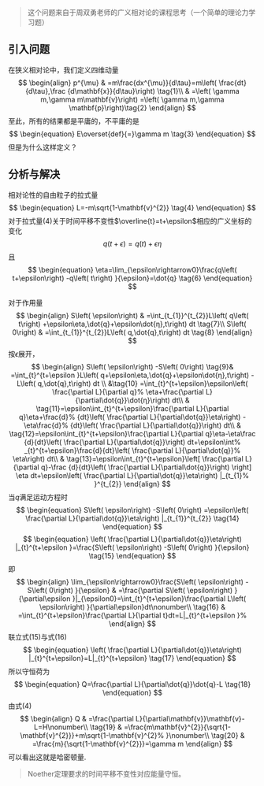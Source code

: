 >这个问题来自于周双勇老师的广义相对论的课程思考（一个简单的理论力学习题）
## 引入问题

在狭义相对论中，我们定义四维动量
$$
\begin{align}
p^{\mu}  &  =m\frac{dx^{\mu}}{d\tau}=m\left(  \frac{dt}{d\tau},\frac
{d\mathbf{x}}{d\tau}\right) \tag{1}\\
&  =\left(  \gamma m,\gamma m\mathbf{v}\right)  =\left(  \gamma m,\gamma
\mathbf{p}\right)\tag{2}
\end{align}
$$
至此，所有的结果都是平庸的，不平庸的是
$$
\begin{equation}
E\overset{def}{=}\gamma m \tag{3}
\end{equation}
$$
但是为什么这样定义？

## 分析与解决

相对论性的自由粒子的拉式量
$$
\begin{equation}
L=-m\sqrt{1-\mathbf{v}^{2}} \tag{4}
\end{equation}
$$
对于拉式量(4)关于时间平移不变性$\overline{t}=t+\epsilon$相应的广义坐标的变化
$$
\begin{equation}
q\left(  t+\epsilon\right)  =q\left(  t\right)  +\epsilon\eta \tag{5}
\end{equation}
$$
且
$$
\begin{equation}
\eta=\lim_{\epsilon\rightarrow0}\frac{q\left(  t+\epsilon\right)  -q\left(
t\right)  }{\epsilon}=\dot{q} \tag{6}
\end{equation}
$$

对于作用量
$$
\begin{align}
S\left(  \epsilon\right)   &  =\int_{t_{1}}^{t_{2}}L\left(  q\left(  t\right)
+\epsilon\eta,\dot{q}+\epsilon\dot{η},t\right)  dt \tag{7}\\
S\left(  0\right)   &  =\int_{t_{1}}^{t_{2}}L\left(  q,\dot{q},t\right)  dt \tag{8}
\end{align}
$$
按$\epsilon$展开，
$$
\begin{align}
S\left(  \epsilon\right)  -S\left(  0\right)    \tag{9}& =\int_{t}^{t+\epsilon
}L\left(  q+\epsilon\eta,\dot{q}+\epsilon\dot{η},t\right)  -L\left(
q,\dot{q},t\right)  dt \\
&\tag{10} =\int_{t}^{t+\epsilon}\epsilon\left(  \frac{\partial L}{\partial q}%
\eta+\frac{\partial L}{\partial\dot{q}}\dot{η}\right)  dt\\
& \tag{11}=\epsilon\int_{t}^{t+\epsilon}\frac{\partial L}{\partial q}\eta+\frac{d}%
{dt}\left(  \frac{\partial L}{\partial\dot{q}}\eta\right)  -\eta\frac{d}%
{dt}\left(  \frac{\partial L}{\partial\dot{q}}\right)  dt\\
& \tag{12}=\epsilon\int_{t}^{t+\epsilon}\frac{\partial L}{\partial q}\eta-\eta\frac
{d}{dt}\left(  \frac{\partial L}{\partial\dot{q}}\right)  dt+\epsilon\int%
_{t}^{t+\epsilon}\frac{d}{dt}\left(  \frac{\partial L}{\partial\dot{q}}%
\eta\right)  dt\\
& \tag{13}=\epsilon\int_{t}^{t+\epsilon}\left[  \frac{\partial L}{\partial q}-\frac
{d}{dt}\left(  \frac{\partial L}{\partial\dot{q}}\right)  \right]  \eta
dt+\epsilon\left(  \frac{\partial L}{\partial\dot{q}}\eta\right)  |_{t_{1}%
}^{t_{2}}
\end{align}
$$
当$q$满足运动方程时
$$
\begin{equation}
S\left(  \epsilon\right)  -S\left(  0\right)  =\epsilon\left(  \frac{\partial
L}{\partial\dot{q}}\eta\right)  |_{t_{1}}^{t_{2}} \tag{14}
\end{equation}
$$
$$
\begin{equation}
\left(  \frac{\partial L}{\partial\dot{q}}\eta\right)  |_{t}^{t+\epsilon
}=\frac{S\left(  \epsilon\right)  -S\left(  0\right)  }{\epsilon}  \tag{15}
\end{equation}
$$
即
$$
\begin{align}
\lim_{\epsilon\rightarrow0}\frac{S\left(  \epsilon\right)  -S\left(  0\right)
}{\epsilon}  & =\frac{\partial S\left(  \epsilon\right)  }{\partial\epsilon
}|_{\epsilon0}=\int_{t}^{t+\epsilon}\frac{\partial L\left(  \epsilon\right)
}{\partial\epsilon}dt\nonumber\\  \tag{16}
& =\int_{t}^{t+\epsilon}\frac{\partial L}{\partial t}dt=L|_{t}^{t+\epsilon
}%
\end{align}
$$
联立式(15)与式(16)
$$
\begin{equation}
\left(  \frac{\partial L}{\partial\dot{q}}\eta\right)  |_{t}^{t+\epsilon}=L|_{t}^{t+\epsilon}  \tag{17}
\end{equation}
$$
所以守恒荷为
$$
\begin{equation}
Q=\frac{\partial L}{\partial\dot{q}}\dot{q}-L  \tag{18}
\end{equation}
$$
由式(4)
$$
\begin{align}
Q &  =\frac{\partial L}{\partial\mathbf{v}}\mathbf{v}-L=H\nonumber\\  \tag{19}
&  =\frac{m\mathbf{v}^{2}}{\sqrt{1-\mathbf{v}^{2}}}+m\sqrt{1-\mathbf{v}^{2}%
}\nonumber\\  \tag{20}
&  =\frac{m}{\sqrt{1-\mathbf{v}^{2}}}=\gamma m
\end{align}
$$
可以看出这就是哈密顿量.
>Noether定理要求的时间平移不变性对应能量守恒。

<!--stackedit_data:
eyJoaXN0b3J5IjpbLTE0NjQ5Mzc1OTYsLTc3NTM5NDk2NSw5Mz
IwMTEsODEyMDIyNDAwLC0yMDg4NzQ2NjEyXX0=
-->